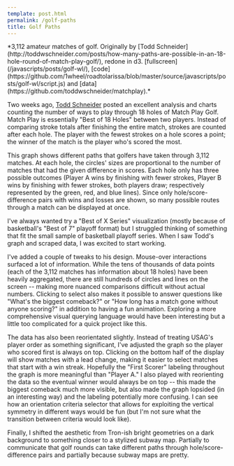 ```yaml
---
template: post.html
permalink: /golf-paths
title: Golf Paths
---
```

<link rel="stylesheet" type="text/css" href="/javascripts/posts/golf-wl/style.css">

<div id='golf-wl'></div>
*3,112 amateur matches of golf. Originally by [Todd Schneider](http://toddwschneider.com/posts/how-many-paths-are-possible-in-an-18-hole-round-of-match-play-golf/), redone in d3. [fullscreen](/javascripts/posts/golf-wl/), [code](https://github.com/1wheel/roadtolarissa/blob/master/source/javascripts/posts/golf-wl/script.js) and [data](https://github.com/toddwschneider/matchplay).*

Two weeks ago, [Todd Schneider](http://toddwschneider.com/) posted an excellent analysis and charts counting the number of ways to play through 18 holes of Match Play Golf. Match Play is essentially "Best of 18 Holes" between two players. Instead of comparing stroke totals after finishing the entire match, strokes are counted after each hole. The player with the fewest strokes on a hole scores a point; the winner of the match is the player who's scored the most.

This graph shows different paths that golfers have taken through 3,112 matches. At each hole, the circles' sizes are proportional to the number of matches that had the given difference in scores. Each hole only has three possible outcomes (Player A wins by finishing with fewer strokes, Player B wins by finishing with fewer strokes, both players draw; respectively represented by the green, red, and blue lines). Since only hole/score-difference pairs with wins and losses are shown, so many possible routes through a match can be displayed at once. 

I've always wanted try a "Best of X Series" visualization (mostly because of basketball's "Best of 7" playoff format) but I struggled thinking of something that fit the small sample of basketball playoff series. When I saw Todd's graph and scraped data, I was excited to start working.

I've added a couple of tweaks to his design. Mouse-over interactions surfaced a lot of information. While the tens of thousands of data points (each of the 3,112 matches has information about 18 holes) have been heavily aggregated, there are still hundreds of circles and lines on the screen -- making more nuanced comparisons difficult without actual numbers. Clicking to select also makes it possible to answer questions like "What's the biggest comeback?" or "How long has a match gone without anyone scoring?" in addition to having a fun animation. Exploring a more comprehensive visual querying language would have been interesting but a little too complicated for a quick project like this. 

The data has also been reorientated slightly. Instead of treating USAG's player order as something significant, I've adjusted the graph so the player who scored first is always on top. Clicking on the bottom half of the display will show matches with a lead change, making it easier to select matches that start with a win streak. Hopefully the "First Scorer" labeling throughout the graph is more meaningful than "Player A." I also played with reorienting the data so the eventual winner would always be on top -- this made the biggest comeback much more visible, but also made the graph lopsided (in an interesting way) and the labeling potentially more confusing. I can see how an orientation criteria selector that allows for exploiting the vertical symmetry in different ways would be fun (but I'm not sure what the transition between criteria would look like).

Finally, I shifted the aesthetic from Tron-ish bright geometries on a dark background to something closer to a stylized subway map. Partially to communicate that golf rounds can take different paths through hole/score-difference pairs and partially because subway maps are pretty. 



<script src="/javascripts/libs/d3.4.11.js" type="text/javascript"></script>
<script src="/javascripts/libs/lodash.js" type="text/javascript"></script>

<script src="/javascripts/posts/negBarTransition/lib.js" type="text/javascript"></script>

<script src="/javascripts/posts/golf-wl/script.js" type="text/javascript"></script>

<meta property="og:image" content="/images/thumbnails/215-teeth.png" />